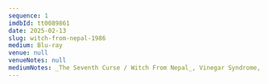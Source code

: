 ```yaml
---
sequence: 1
imdbId: tt0089861
date: 2025-02-13
slug: witch-from-nepal-1986
medium: Blu-ray
venue: null
venueNotes: null
mediumNotes: _The Seventh Curse / Witch From Nepal_, Vinegar Syndrome, 2025
---
```


